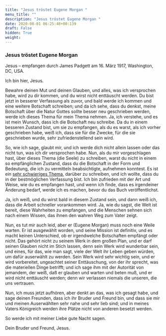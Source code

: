 ```yaml
---
title: "Jesus tröstet Eugene Morgan "
menu_title: ""
description: "Jesus tröstet Eugene Morgan "
date: 2020-08-01 06:25:48+00:139
draft: False
hidden: True
weight:
---
```

### Jesus tröstet Eugene Morgan

Jesus – empfangen durch James Padgett am 16. März 1917, Washington, DC, USA.

Ich bin hier, Jesus.

Bewahre deinen Mut und deinen Glauben, und alles, was ich versprochen habe, wird zu dir kommen, und du wirst nicht enttäuscht werden. Du bist jetzt in besserer Verfassung als zuvor, und bald werde ich kommen und eine weitere Botschaft schreiben; und da ich sehe, dass du denkst, meine Botschaft über die Natur Gottes sollte besser neu geschrieben werden, werde ich dieses Thema für mein Thema nehmen. Ja, ich verstehe, und es ist mein Wunsch, dass ich die Botschaft neu schreibe. Da du in einem besseren Zustand bist, um sie zu empfangen, als du es warst, als ich vorher geschrieben habe, weiß ich, dass sie für die Zwecke, für die sie geschrieben wurde, sehr zufriedenstellend sein wird.

So, wie ich sage, glaubt mir, und ich werde dich nicht allein lassen oder das nicht tun, was ich dir versprochen habe. Nun, als du mir vorgeschlagen hast, über dieses Thema (die Seele) zu schreiben, warst du nicht in einem so empfänglichen Zustand, dass du die Botschaft in der Form und Bedeutung, die ich zu vermitteln beabsichtigte, aufnehmen konntest. Es ist ein [sehr schwieriges Thema](/padgett-botschaften/padgett-botschaften-in-reihenfolge-des-datums/padgett-botschaften-1917/die-seele-jep-jesus-2-maerz-1917/), darüber zu schreiben, und ich wollte, dass du in der bestmöglichen Verfassung bist. Ich bin zufrieden mit der Art und Weise, wie du es empfangen hast, und wenn ich finde, dass es irgendeiner Änderung bedarf, werde ich es machen, bevor du das Buch veröffentlichst.

Ja, ich weiß, und du wirst bald in diesem Zustand sein, und dann weiß ich, dass die Arbeit schneller vorankommen wird. Ja, wie du sagst, die Welt ist bereit, diese Wahrheiten zu empfangen, und die Menschen sehnen sich nach einem Wissen, das ihnen den wahren Weg zum Vater zeigt.

Nun, es tut mir auch leid, aber er (Eugene Morgan) muss noch eine Weile warten. Er ist ausgewählt worden, und seine Mission ist definitiv, und es macht keinen Unterschied, ob er irgendwelche Botschaften empfängt oder nicht. Das gehört nicht zu seinem Werk in dem großen Plan, und er darf seinen Glauben nicht im Stich lassen, denn sein Werk wird wunderbar sein, und eines, für das, wie man sagt, viele der Welt ihr Leben geben würden, um dafür auserwählt zu werden. Sein Werk wird sehr wichtig sein, und er wird vorbereitet, ungeachtet seiner Enttäuschung, von der ihr sprecht, was die materiellen Dinge betrifft; und ich sage ihm mit der Autorität von jemandem, der weiß, daß er glauben und warten und beten muß, und er wird nicht enttäuscht werden; denn wir verlassen niemals die unseren, die uns vertrauen.

Nun, ich muss jetzt aufhören, aber denkt an das, was ich gesagt habe, und sage deinen Freunden, dass ich ihr Bruder und Freund bin, und dass sie mir und meinen Auserwählten sehr nahe und sehr lieb sind; und in meines Vaters Königreich werden ihre Plätze nicht von anderen besetzt werden.

So werde ich mit meiner Liebe gute Nacht sagen.

Dein Bruder und Freund, Jesus.
